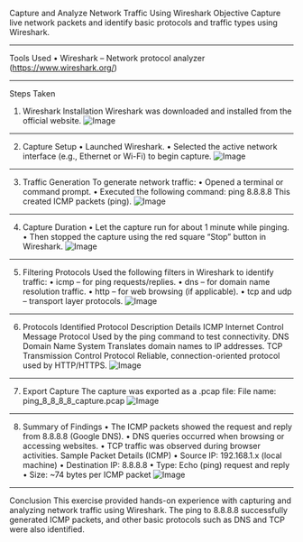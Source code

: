 Capture and Analyze Network Traffic Using Wireshark
Objective
Capture live network packets and identify basic protocols and traffic types using Wireshark.
________________________________________
Tools Used
•	Wireshark – Network protocol analyzer (https://www.wireshark.org/)
________________________________________
Steps Taken
1. Wireshark Installation
Wireshark was downloaded and installed from the official website.
![Image](https://github.com/user-attachments/assets/2b328524-38e1-4ab1-af3b-a7ec07ea187e)
________________________________________
2. Capture Setup
•	Launched Wireshark.
•	Selected the active network interface (e.g., Ethernet or Wi-Fi) to begin capture.
![Image](https://github.com/user-attachments/assets/8b41f92b-1814-40a1-bd35-8006a72d8383)
________________________________________
3. Traffic Generation
To generate network traffic:
•	Opened a terminal or command prompt.
•	Executed the following command:
ping 8.8.8.8
This created ICMP packets (ping).
![Image](https://github.com/user-attachments/assets/d5a19233-c8eb-407f-b220-325392324cd2)
________________________________________
4. Capture Duration
•	Let the capture run for about 1 minute while pinging.
•	Then stopped the capture using the red square “Stop” button in Wireshark.
![Image](https://github.com/user-attachments/assets/28f8e26b-1c0a-4d4e-a572-30d184e8a24e)
________________________________________
5. Filtering Protocols
Used the following filters in Wireshark to identify traffic:
•	icmp – for ping requests/replies.
•	dns – for domain name resolution traffic.
•	http – for web browsing (if applicable).
•	tcp and udp – transport layer protocols.
![Image](https://github.com/user-attachments/assets/18509e7c-1001-4ec6-a190-6e4fec2b5846)
________________________________________
6. Protocols Identified
Protocol	Description	Details
ICMP	Internet Control Message Protocol	Used by the ping command to test connectivity.
DNS	Domain Name System	Translates domain names to IP addresses.
TCP	Transmission Control Protocol	Reliable, connection-oriented protocol used by HTTP/HTTPS.
![Image](https://github.com/user-attachments/assets/e06e3fec-bfbd-414d-a6cc-f25a2c924455)
________________________________________
7. Export Capture
The capture was exported as a .pcap file:
File name: ping_8_8_8_8_capture.pcap
![Image](https://github.com/user-attachments/assets/fb8c3ea4-36d4-429f-b672-01caf1f4a15e)
________________________________________
8. Summary of Findings
•	The ICMP packets showed the request and reply from 8.8.8.8 (Google DNS).
•	DNS queries occurred when browsing or accessing websites.
•	TCP traffic was observed during browser activities.
Sample Packet Details (ICMP)
•	Source IP: 192.168.1.x (local machine)
•	Destination IP: 8.8.8.8
•	Type: Echo (ping) request and reply
•	Size: ~74 bytes per ICMP packet
![Image](https://github.com/user-attachments/assets/006db986-67d6-44b0-a14c-059f223531e5)
________________________________________
Conclusion
This exercise provided hands-on experience with capturing and analyzing network traffic using Wireshark. The ping to 8.8.8.8 successfully generated ICMP packets, and other basic protocols such as DNS and TCP were also identified.

